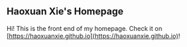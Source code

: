 ## Haoxuan Xie's Homepage
Hi! This is the front end of my homepage. Check it on [https://haoxuanxie.github.io](https://haoxuanxie.github.io)!